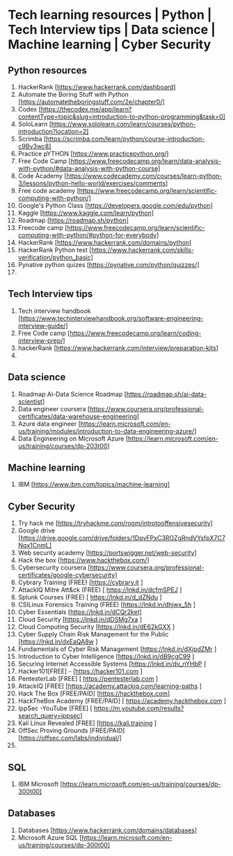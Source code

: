 # Tech learning resources | Python | Tech Interview tips | Data science | Machine learning | Cyber Security

## Python resources 
1. HackerRank [https://www.hackerrank.com/dashboard]
2. Automate the Boring Stuff with Python [https://automatetheboringstuff.com/2e/chapter0/]
3. Codex [https://thecodex.me/app/learn?contentType=topic&slug=introduction-to-python-programming&task=0]
4. SoloLearn [https://www.sololearn.com/learn/courses/python-introduction?location=2]
5. Scrimba [https://scrimba.com/learn/python/course-introduction-c9Bv3wc8]
6. Practice pYTHON [https://www.practicepython.org/]
7. Free Code Camp [https://www.freecodecamp.org/learn/data-analysis-with-python/#data-analysis-with-python-course]
8. Code Academy [https://www.codecademy.com/courses/learn-python-3/lessons/python-hello-world/exercises/comments]
9. Free code academy [https://www.freecodecamp.org/learn/scientific-computing-with-python/]
10. Google's Python Class [https://developers.google.com/edu/python]
11. Kaggle [https://www.kaggle.com/learn/python]
12. Roadmap [https://roadmap.sh/python]
13. Freecode camp [https://www.freecodecamp.org/learn/scientific-computing-with-python/#python-for-everybody]
14. HackerRank [https://www.hackerrank.com/domains/python]
15. HackerRank Python test [https://www.hackerrank.com/skills-verification/python_basic]
16. Pynative python quizes [https://pynative.com/python/quizzes/]
17. 

    
## Tech Interview tips
1. Tech interview handbook [https://www.techinterviewhandbook.org/software-engineering-interview-guide/]
2. Free Code camp [https://www.freecodecamp.org/learn/coding-interview-prep/]
3. hackerRank [https://www.hackerrank.com/interview/preparation-kits]
4. 

## Data science 
1. Roadmap Ai-Data Science Roadmap [https://roadmap.sh/ai-data-scientist]
2. Data engineer coursera [https://www.coursera.org/professional-certificates/data-warehouse-engineering]
4. Azure data engineer [https://learn.microsoft.com/en-us/training/modules/introduction-to-data-engineering-azure/]
5. Data Engineering on Microsoft Azure  [https://learn.microsoft.com/en-us/training/courses/dp-203t00]
  

## Machine learning
1. IBM  [https://www.ibm.com/topics/machine-learning]


## Cyber Security
1. Try hack me  [https://tryhackme.com/room/introtooffensivesecurity]
2. Google drive [https://drive.google.com/drive/folders/1DqvFPxC3ROZgRndVYsfpX7C7Nqx1CnmL]
3. Web security academy [https://portswigger.net/web-security]
4. Hack the box [https://www.hackthebox.com/]
5. Cybersecurity coursera [https://www.coursera.org/professional-certificates/google-cybersecurity]
6. Cybrary Training (FREE) [https://cybrary.it ]
7. AttackIQ Mitre Att&ck (FREE)  [ https://lnkd.in/dcfmSPEJ ]
8. Splunk Courses (FREE) [ https://lnkd.in/d_dZNdu ]
9. CSILinux Forensics Training (FREE) [https://lnkd.in/dhjwx_5h ]
10. Cyber Essentials [https://lnkd.in/dCQr2ket]
11. Cloud Security [https://lnkd.in/dDSMg7xa ]
12. Cloud Computing Security [https://lnkd.in/dE62kGXX ]
13. Cyber Supply Chain Risk Management for the Public [https://lnkd.in/dxEaQA8w ]
14. Fundamentals of Cyber Risk Management [https://lnkd.in/dXjpdZMr ]
15. Introduction to Cyber Intelligence  [https://lnkd.in/dB9cgC99 ]
16. Securing Internet Accessible Systems  [https://lnkd.in/dv_nYHbP ]
17. Hacker101[FREE] -  [https://hacker101.com ]
18. PentesterLab [FREE]  [ https://pentesterlab.com ]
19. AttackIQ [FREE] [https://academy.attackiq.com/learning-paths ]
20. Hack The Box [FREE/PAID] [https://hackthebox.com]
21. HackTheBox Academy [FREE/PAID]  [ https://academy.hackthebox.com ]
22. IppSec -YouTube [FREE]  [ https://m.youtube.com/results?search_query=ippsec]
23. Kali Linux Revealed [FREE]  [https://kali.training ]
24. OffSec Proving Grounds [FREE/PAID]  [https://offsec.com/labs/individual/]
25. 

## SQL
1. IBM Microsoft [https://learn.microsoft.com/en-us/training/courses/dp-300t00]

## Databases
1. Databases [https://www.hackerrank.com/domains/databases]
2. Microsoft Azure SQL [https://learn.microsoft.com/en-us/training/courses/dp-300t00]
